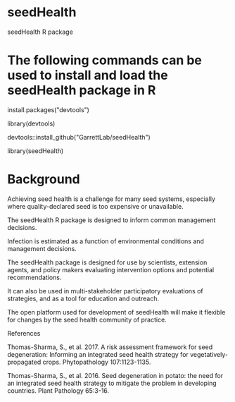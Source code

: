 # seedHealth
seedHealth R package

# The following commands can be used to install and load the seedHealth package in R

install.packages("devtools")

library(devtools)

devtools::install_github("GarrettLab/seedHealth")

library(seedHealth)


# Background

Achieving seed health is a challenge for many seed systems, especially where quality-declared seed is too expensive or unavailable.

The seedHealth R package is designed to inform common management decisions.

Infection is estimated as a function of environmental conditions and management decisions.

The seedHealth package is designed for use by scientists, extension agents, and policy makers evaluating intervention options and potential recommendations.

It can also be used in multi-stakeholder participatory evaluations of strategies, and as a tool for education and outreach.

The open platform used for development of seedHealth will make it flexible for changes by the seed health community of practice.

References

Thomas-Sharma, S., et al. 2017. A risk assessment framework for seed degeneration: Informing an integrated seed health strategy for vegetatively-propagated crops. Phytopathology 107:1123-1135.

Thomas-Sharma, S., et al. 2016. Seed degeneration in potato: the need for an integrated seed health strategy to mitigate the problem in developing countries. Plant Pathology 65:3-16.
